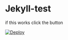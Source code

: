 # Jekyll-test

if this works click the button

[![Deploy](https://www.herokucdn.com/deploy/button.png)](https://heroku.com/deploy)
